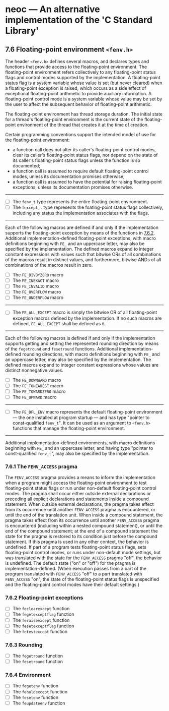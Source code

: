 # neoc — An alternative implementation of the 'C Standard Library'

## 7.6 Floating-point environment `<fenv.h>`

The header `<fenv.h>` defines several macros, and declares types and functions
that provide access to the floating-point environment. The floating-point
environment refers collectively to any floating-point status flags and control
modes supported by the implementation. A floating-point status flag is a system
variable whose value is set (but never cleared) when a floating-point exception
is raised, which occurs as a side effect of exceptional floating-point
arithmetic to provide auxiliary information. A floating-point control mode is a
system variable whose value may be set by the user to affect the subsequent
behavior of floating-point arithmetic.

The floating-point environment has thread storage duration. The initial state
for a thread's floating-point environment is the current state of the
floating-point environment of the thread that creates it at the time of
creation.

Certain programming conventions support the intended model of use for the
floating-point environment:

- a function call does not alter its caller's floating-point control modes,
  clear its caller's floating-point status flags, nor depend on the state of
  its caller's floating-point status flags unless the function is so documented;
- a function call is assumed to require default floating-point control modes,
  unless its documentation promises otherwise;
- a function call is assumed to have the potential for raising floating-point
  exceptions, unless its documentation promises otherwise.

--------------------------------------------------------------------------------

- [ ] The `fenv_t` type represents the entire floating-point environment.
- [ ] The `fexcept_t` type represents the foating-point status flags
      collectively, including any status the implementation associates with the
      flags.
--------------------------------------------------------------------------------

Each of the following macros are defined if and only if the implementation
supports the floating-point exception by means of the functions in
[7.6.2](#7.6.2-floating-point-exceptions). Additional implementation-defined
floating-point exceptions, with macro definitions beginning with `FE_` and an
uppercase letter, may also be specified by the implementation. The defined
macros expand to integer constant expressions with values such that bitwise ORs
of all combinations of the macros result in distinct values, and furthermore,
bitwise ANDs of all combinations of the macros result in zero.

- [ ] The `FE_DIVBYZERO` macro
- [ ] The `FE_INEXACT` macro
- [ ] The `FE_INVALID` macro
- [ ] The `FE_OVERFLOW` macro
- [ ] The `FE_UNDERFLOW` macro

--------------------------------------------------------------------------------

- [ ] The `FE_ALL_EXCEPT` macro is simply the bitwise OR of all floating-point
      exception macros defined by the implementation. If no such macros are
      defined, `FE_ALL_EXCEPT` shall be defined as `0`.
--------------------------------------------------------------------------------

Each of the following macros is defined if and only if the implementation
supports getting and setting the represented rounding direction by means of the
`fegetround` and `fesetround` functions. Additional implementation-defined
rounding directions, with macro definitions beginning with `FE_` and an
uppercase letter, may also be specified by the implementation. The defined
macros expand to integer constant expressions whose values are distinct
nonnegative values.

- [ ] The `FE_DOWNWARD` macro
- [ ] The `FE_TONEAREST` macro
- [ ] The `FE_TOWARDZERO` macro
- [ ] The `FE_UPWARD` macro

--------------------------------------------------------------------------------

- [ ] The `FE_DFL_ENV` macro represents the default floating-point environment
       — the one installed at program startup — and has type "pointer to
      const-qualified `fenv_t`". It can be used as an argument to `<fenv.h>`
      functions that manage the floating-point environment.
--------------------------------------------------------------------------------

Additional implementation-defined environments, with macro definitions beginning
with `FE_` and an uppercase letter, and having type "pointer to const-qualified
`fenv_t`", may also be specified by the implementation.

### 7.6.1 The `FENV_ACCESS` pragma

The `FENV_ACCESS` pragma provides a means to inform the implementation when a
program might access the floating-point environment to test floating-point
status flags or run under non-default floating-point control modes. The pragma
shall occur either outside external declarations or preceding all explicit
declarations and statements inside a compound statement. When outside external
declarations, the pragma takes effect from its occurrence until another
`FENV_ACCESS` pragma is encountered, or until the end of the translation unit.
When inside a compound statement, the pragma takes effect from its occurrence
until another `FENV_ACCESS` pragma is encountered (including within a nested
compound statement), or until the end of the compound statement; at the end of a
compound statement the state for the pragma is restored to its condition just
before the compound statement. If this pragma is used in any other context, the
behavior is undefined. If part of a program tests floating-point status flags,
sets floating-point control modes, or runs under non-default mode settings, but
was translated with the state for the `FENV_ACCESS` pragma "off", the behavior
is undefined. The default state ("on" or "off") for the pragma is
implementation-defined. (When execution passes from a part of the program
translated with `FENV_ACCESS` "off" to a part translated with `FENV_ACCESS`
"on", the state of the floating-point status flags is unspecified and the
floating-point control modes have their default settings.)

### 7.6.2 Floating-point exceptions

- [ ] The `feclearexcept` function
- [ ] The `fegetexceptflag` function
- [ ] The `feraiseexcept` function
- [ ] The `fesetexceptflag` function
- [ ] The `fetestexcept` function

### 7.6.3 Rounding

- [ ] The `fegetround` function
- [ ] The `fesetround` function

### 7.6.4 Environment

- [ ] The `fegetenv` function
- [ ] The `feholdexcept` function
- [ ] The `fesetenv` function
- [ ] The `feupdateenv` function
